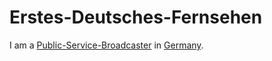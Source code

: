 # Erstes-Deutsches-Fernsehen

I am a [Public-Service-Broadcaster](191000003.md) in [Germany](140000025.md).
